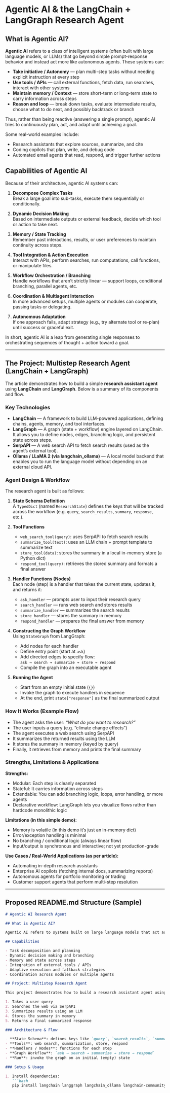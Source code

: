 # Agentic AI & the LangChain + LangGraph Research Agent

## What is Agentic AI?

**Agentic AI** refers to a class of intelligent systems (often built with large language models, or LLMs) that go beyond simple prompt-response behavior and instead act more like autonomous agents. These systems can:

- **Take initiative / Autonomy** — plan multi-step tasks without needing explicit instruction at every step  
- **Use tools / APIs** — call external functions, fetch data, run searches, interact with other systems  
- **Maintain memory / Context** — store short-term or long-term state to carry information across steps  
- **Reason and loop** — break down tasks, evaluate intermediate results, choose what to do next, and possibly backtrack or branch  

Thus, rather than being reactive (answering a single prompt), agentic AI tries to continuously plan, act, and adapt until achieving a goal.

Some real-world examples include:

- Research assistants that explore sources, summarize, and cite  
- Coding copilots that plan, write, and debug code  
- Automated email agents that read, respond, and trigger further actions  

## Capabilities of Agentic AI

Because of their architecture, agentic AI systems can:

1. **Decompose Complex Tasks**  
   Break a large goal into sub-tasks, execute them sequentially or conditionally.

2. **Dynamic Decision Making**  
   Based on intermediate outputs or external feedback, decide which tool or action to take next.

3. **Memory / State Tracking**  
   Remember past interactions, results, or user preferences to maintain continuity across steps.

4. **Tool Integration & Action Execution**  
   Interact with APIs, perform searches, run computations, call functions, or manipulate files.

5. **Workflow Orchestration / Branching**  
   Handle workflows that aren’t strictly linear — support loops, conditional branching, parallel agents, etc.

6. **Coordination & Multiagent Interaction**  
   In more advanced setups, multiple agents or modules can cooperate, passing tasks or delegating.

7. **Autonomous Adaptation**  
   If one approach fails, adapt strategy (e.g., try alternate tool or re-plan) until success or graceful exit.

In short, agentic AI is a leap from generating single responses to orchestrating sequences of thought + action toward a goal.

---

## The Project: Multistep Research Agent (LangChain + LangGraph)

The article demonstrates how to build a simple **research assistant agent** using **LangChain** and **LangGraph**. Below is a summary of its components and flow.

### Key Technologies

- **LangChain** — A framework to build LLM-powered applications, defining chains, agents, memory, and tool interfaces.  
- **LangGraph** — A graph (state + workflow) engine layered on LangChain. It allows you to define nodes, edges, branching logic, and persistent state across steps.  
- **SerpAPI** — A web search API to fetch search results (used as the agent’s external tool).  
- **Ollama / LLaMA 2 (via langchain_ollama)** — A local model backend that enables you to run the language model without depending on an external cloud API.

### Agent Design & Workflow

The research agent is built as follows:

1. **State Schema Definition**  
   A `TypedDict` (named `ResearchState`) defines the keys that will be tracked across the workflow (e.g. `query`, `search_results`, `summary`, `response`, etc.).

2. **Tool Functions**  
   - `web_search_tool(query)`: uses SerpAPI to fetch search results  
   - `summarize_tool(text)`: uses an LLM chain + prompt template to summarize text  
   - `store_tool(data)`: stores the summary in a local in-memory store (a Python dict)  
   - `respond_tool(query)`: retrieves the stored summary and formats a final answer  

3. **Handler Functions (Nodes)**  
   Each node (step) is a handler that takes the current state, updates it, and returns it:
   - `ask_handler` — prompts user to input their research query  
   - `search_handler` — runs web search and stores results  
   - `summarize_handler` — summarizes the search results  
   - `store_handler` — stores the summary in memory  
   - `respond_handler` — prepares the final answer from memory  

4. **Constructing the Graph Workflow**  
   Using `StateGraph` from LangGraph:
   - Add nodes for each handler  
   - Define entry point (start at `ask`)  
   - Add directed edges to specify flow:  
     `ask → search → summarize → store → respond`  
   - Compile the graph into an executable agent  

5. **Running the Agent**  
   - Start from an empty initial state (`{}`)  
   - Invoke the graph to execute handlers in sequence  
   - At the end, print `state["response"]` as the final summarized output  

### How It Works (Example Flow)

- The agent asks the user: *“What do you want to research?”*  
- The user inputs a query (e.g. “climate change effects”)  
- The agent executes a web search using SerpAPI  
- It summarizes the returned results using the LLM  
- It stores the summary in memory (keyed by query)  
- Finally, it retrieves from memory and prints the final summary  

### Strengths, Limitations & Applications

**Strengths:**

- Modular: Each step is cleanly separated  
- Stateful: It carries information across steps  
- Extendable: You can add branching logic, loops, error handling, or more agents  
- Declarative workflow: LangGraph lets you visualize flows rather than hardcode monolithic logic  

**Limitations (in this simple demo):**

- Memory is volatile (in this demo it’s just an in-memory dict)  
- Error/exception handling is minimal  
- No branching / conditional logic (always linear flow)  
- Input/output is synchronous and interactive; not yet production-grade  

**Use Cases / Real-World Applications (as per article):**

- Automating in-depth research assistants  
- Enterprise AI copilots (fetching internal docs, summarizing reports)  
- Autonomous agents for portfolio monitoring or trading  
- Customer support agents that perform multi-step resolution  

---

## Proposed README.md Structure (Sample)

```markdown
# Agentic AI Research Agent

## What is Agentic AI?

Agentic AI refers to systems built on large language models that act autonomously: they plan, reason, use tools, maintain memory, and execute multistep workflows rather than just answering single prompts.

## Capabilities

- Task decomposition and planning  
- Dynamic decision making and branching  
- Memory and state across steps  
- Integration of external tools / APIs  
- Adaptive execution and fallback strategies  
- Coordination across modules or multiple agents  

## Project: Multistep Research Agent

This project demonstrates how to build a research assistant agent using **LangChain** + **LangGraph**. The agent:

1. Takes a user query  
2. Searches the web via SerpAPI  
3. Summarizes results using an LLM  
4. Stores the summary in memory  
5. Returns a final summarized response  

### Architecture & Flow

- **State Schema**: defines keys like `query`, `search_results`, `summary`, etc.  
- **Tools**: web search, summarization, store, respond  
- **Handlers / Nodes**: functions for each step  
- **Graph Workflow**: `ask → search → summarize → store → respond`  
- **Run**: invoke the graph on an initial (empty) state  

### Setup & Usage

1. Install dependencies:  
   ```bash
   pip install langchain langgraph langchain_ollama langchain-community

